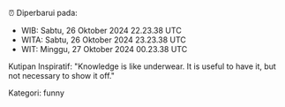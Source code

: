 ⏰ Diperbarui pada:
- WIB: Sabtu, 26 Oktober 2024 22.23.38 UTC
- WITA: Sabtu, 26 Oktober 2024 23.23.38 UTC
- WIT: Minggu, 27 Oktober 2024 00.23.38 UTC

Kutipan Inspiratif:
"Knowledge is like underwear. It is useful to have it, but not necessary to show it off."


Kategori: funny

